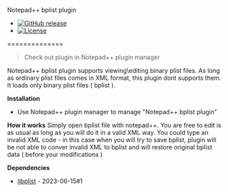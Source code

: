 Notepad++ bplist plugin 
- [![GitHub release](https://img.shields.io/github/release/azerg/NppBplistPlugin.svg?style=flat)](https://github.com/azerg/NppBplistPlugin/releases)
- [![License](http://img.shields.io/badge/license-NewBSD-brightgreen.svg?style=flat-squar)](http://opensource.org/licenses/BSD-3-Clause)

==============
>Check out plugin in Notepad++ plugin manager

Notepad++ bplist plugin supports viewing\editing binary plist files. As long as ordinary plist files comes in XML format, this plugin dont supports them. It loads only binary plist files ( bplist ).

**Installation**
- Use Notepad++ plugin manager to manage "Notepad++ bplist plugin"

**How it works**
Simply open bplist file with notepad++. You are free to edit is as usual as long as you will do it in a valid XML way. You could type an invalid XML code - in this case when you will try to save bplist, plugin will be not able to conver invalid XML to bplist and will restore original bplist data ( before your modifications )


**Dependencies**
- [libplist]  - 2023-06-15#1

[libplist]:https://github.com/libimobiledevice/libplist
